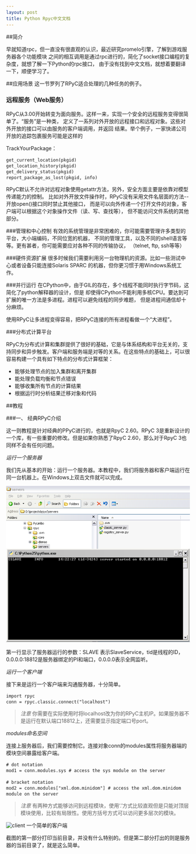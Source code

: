 ```yaml
---
layout: post
title: Python Rpyc中文文档
---
```


##简介

早就知道rpc，但一直没有很直观的认识，最近研究promelo引擎，了解到游戏服务器各个功能模块
之间的相互调用是通过rpc进行的，简化了socket接口编程的复杂度，就想了解一下Python的rpc接口，
由于没有找到中文文档，就想着要翻译一下，顺便学习了。

##应用场景
这一节罗列了RPyC适合处理的几种任务的例子。
### 远程服务（Web服务）
RPyC从3.00开始转变为面向服务。这样一来，实现一个安全的远程服务变得很简单了。“服务”是一种类，
定义了一系列对外开放的远程接口和远程对象。这些对外开放的接口可以由服务的客户端调用，并返回
结果。举个例子，一家快递公司开放的追踪包裹服务可能是这样的

TrackYourPackage：

    get_current_location(pkgid)
    get_location_history(pkgid)
    get_delivery_status(pkgid)
    report_package_as_lost(pkgid, info)

RPyC默认不允许对远程对象使用getattr方法，另外，安全方面主要是依靠对模型传递能力的控制。
比如对外开放文件操作时，RPyC没有采用文件名层面的方法--开放open()接口同时禁止其他接口，
而是可以向外传递一个打开文件的对象，客户端可以根据这个对象操作文件（读、写、查找等），
但不能访问文件系统的其他部分。


###管理和中心控制
有效的系统管理是非常困难的，你可能需要管理许多类型的平台，大小端编码，不同位宽的机器，
不同的管理工具，以及不同的shell语言等等。更有甚者，你可能需要应对各种不同的传输协议，
（telnet, ftp, ssh等等）

###硬件资源扩展
很多时候我们需要利用另一台物理机的资源。比如一些测试中心或者设备只能连接Solaris SPARC
的机器，但你更习惯于用Windows系统工作。

###并行运行
在CPython中，由于GIL的存在，多个线程不能同时执行字节码，这简化了python解释器的设计，但是
却使得CPython不能利用多核CPU。要达到可扩展的唯一方法是多进程。进程可以避免线程的同步难题，
但是进程间通信却十分麻烦。

使用RPyC让多进程变得容易，把RPyC连接的所有进程看做一个“大进程”。


###分布式计算平台

RPyC为分布式计算和集群提供了很好的基础，它是与体系结构和平台无关的，支持同步和异步触发。客户端和服务端是对等的关系。在这些特点的基础上，可以很容易构建一个具有如下特点的分布式计算框架：

* 能够处理节点的加入集群和离开集群
* 能处理负载均衡和节点错误
* 能够收集所有节点的计算结果
* 根据运行时分析结果迁移对象和代码


##教程

###一、 经典RPyC介绍

这一则教程是针对经典的PPyC进行的，也就是RpyC 2.60。RPyC 3是重新设计的一个库，有一些重要的修改。但是如果你熟悉了RpyC 2.60，那么对于RpyC 3也同样不会有任何问题。

*运行一个服务器*

我们先从基本的开始：运行一个服务器。本教程中，我们将服务器和客户端运行在同一台机器上。在Windows上双击文件就可以完成。

![启动服务器](/images/running-classic-server.png)

第一行显示了服务器运行的参数：SLAVE 表示SlaveService，tid是线程的ID，0.0.0.0:18812是服务器绑定的PI和端口，0.0.0.0表示全网监听。

*运行一个客户端*

接下来是运行一个客户端来沟通服务器，十分简单。

    import rpyc
    conn = rpyc.classic.connect("localhost")

> *注意*
你需要在实际使用时将localhost改为你的RPyC主机IP。如果服务器不是运行在默认端口18812上，还需要显示指定端口号port。

*modules命名空间*

连接上服务器后，我们需要控制它。连接对象conn的modules属性将服务器端的模块空间暴露给客户端。

    # dot notation
    mod1 = conn.modules.sys # access the sys module on the server

    # bracket notation
    mod2 = conn.modules["xml.dom.minidom"] # access the xml.dom.minidom module on the server

> *注意*
有两种方式能够访问到远程模块，使用‘.’方式比较直观但是只能对顶层模块使用，比较有局限性。使用方括号方式可以访问更多层次的模块。


![client](../_images/running-classic-client.png)
一个简单的客户端

截图的第一部分打印当前目录，并没有什么特别的。但是第二部分打出的则是服务器的当前目录了，就是这么简单。

